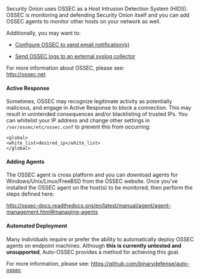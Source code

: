 Security Onion uses OSSEC as a Host Intrusion Detection System (HIDS).  OSSEC is monitoring and defending Security Onion itself and you can add OSSEC agents to monitor other hosts on your network as well.

Additionally, you may want to:

* [Configure OSSEC to send email notification(s)](https://github.com/Security-Onion-Solutions/security-onion/wiki/Email#how-do-i-configure-ossec-to-send-emails)

* [Send OSSEC logs to an external syslog collector ](https://github.com/Security-Onion-Solutions/security-onion/wiki/ThirdPartyIntegration#how-do-i-send-bro-and-ossec-logs-to-an-external-syslog-collector)

For more information about OSSEC, please see:  
http://ossec.net

#### Active Response ###
Sometimes, OSSEC may recognize legitimate activity as potentially malicious, and engage in Active Response to block a connection.  This may result in unintended consequences and/or blacklisting of trusted IPs. 
You can whitelist your IP address and change other settings in `/var/ossec/etc/ossec.conf` to prevent 
this from occurring:<br/>

`<global>`<br/>
`<white_list>desired_ip</white_list>`<br/>
`</global>`

#### Adding Agents ####

The OSSEC agent is cross platform and you can download agents for Windows/Unix/Linux/FreeBSD from the OSSEC website.  Once you've installed the OSSEC agent on the host(s) to be monitored, then perform the steps defined here:

http://ossec-docs.readthedocs.org/en/latest/manual/agent/agent-management.html#managing-agents

#### Automated Deployment ####

Many individuals require or prefer the ability to automatically deploy OSSEC agents on endpoint machines.  Although **this is currently untested and unsupported**, Auto-OSSEC provides a method for achieving this goal.

For more information, please see:
https://github.com/binarydefense/auto-ossec